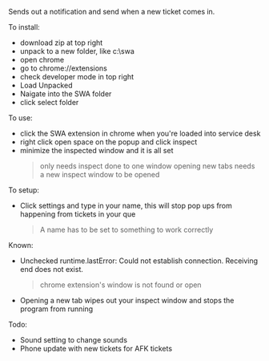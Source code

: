 Sends out a notification and send when a new ticket comes in.

To install:  
  - download zip at top right
  - unpack to a new folder, like c:\swa
  - open chrome
  - go to chrome://extensions
  - check developer mode in top right
  - Load Unpacked
  - Naigate into the SWA folder
  - click select folder

To use:
  - click the SWA extension in chrome when you're loaded into service desk
  - right click open space on the popup and click inspect
  - minimize the inspected window and it is all set
    > only needs inspect done to one window
    > opening new tabs needs a new inspect window to be opened

To setup:
  - Click settings and type in your name, this will stop pop ups from happening from tickets in your que
    > A name has to be set to something to work correctly

Known:
  - Unchecked runtime.lastError: Could not establish connection. Receiving end does not exist.
    > chrome extension's window is not found or open
  - Opening a new tab wipes out your inspect window and stops the program from running

Todo:
  - Sound setting to change sounds
  - Phone update with new tickets for AFK tickets